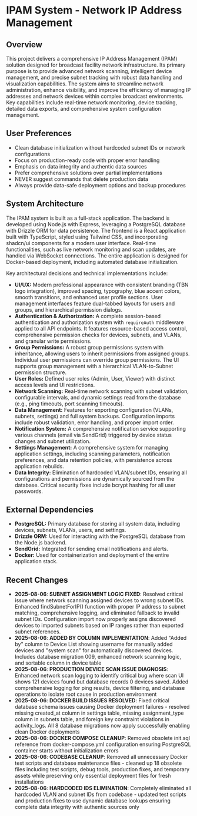 # IPAM System - Network IP Address Management

## Overview
This project delivers a comprehensive IP Address Management (IPAM) solution designed for broadcast facility network infrastructure. Its primary purpose is to provide advanced network scanning, intelligent device management, and precise subnet tracking with robust data handling and visualization capabilities. The system aims to streamline network administration, enhance visibility, and improve the efficiency of managing IP addresses and network devices within complex broadcast environments. Key capabilities include real-time network monitoring, device tracking, detailed data exports, and comprehensive system configuration management.

## User Preferences
- Clean database initialization without hardcoded subnet IDs or network configurations
- Focus on production-ready code with proper error handling
- Emphasis on data integrity and authentic data sources
- Prefer comprehensive solutions over partial implementations
- NEVER suggest commands that delete production data
- Always provide data-safe deployment options and backup procedures

## System Architecture
The IPAM system is built as a full-stack application. The backend is developed using Node.js with Express, leveraging a PostgreSQL database with Drizzle ORM for data persistence. The frontend is a React application built with TypeScript, styled using Tailwind CSS, and incorporating shadcn/ui components for a modern user interface. Real-time functionalities, such as live network monitoring and scan updates, are handled via WebSocket connections. The entire application is designed for Docker-based deployment, including automated database initialization.

Key architectural decisions and technical implementations include:
- **UI/UX:** Modern professional appearance with consistent branding (TBN logo integration), improved spacing, typography, blue accent colors, smooth transitions, and enhanced user profile sections. User management interfaces feature dual-tabbed layouts for users and groups, and hierarchical permission dialogs.
- **Authentication & Authorization:** A complete session-based authentication and authorization system with `requireAuth` middleware applied to all API endpoints. It features resource-based access control, comprehensive permission checks for devices, subnets, and VLANs, and granular write permissions.
- **Group Permissions:** A robust group permissions system with inheritance, allowing users to inherit permissions from assigned groups. Individual user permissions can override group permissions. The UI supports group management with a hierarchical VLAN-to-Subnet permission structure.
- **User Roles:** Defined user roles (Admin, User, Viewer) with distinct access levels and UI restrictions.
- **Network Scanning:** Real-time network scanning with subnet validation, configurable intervals, and dynamic settings read from the database (e.g., ping timeouts, port scanning timeouts).
- **Data Management:** Features for exporting configuration (VLANs, subnets, settings) and full system backups. Configuration imports include robust validation, error handling, and proper import order.
- **Notification System:** A comprehensive notification service supporting various channels (email via SendGrid) triggered by device status changes and subnet utilization.
- **Settings Management:** A comprehensive system for managing application settings, including scanning parameters, notification preferences, and data retention policies, with persistence across application rebuilds.
- **Data Integrity:** Elimination of hardcoded VLAN/subnet IDs, ensuring all configurations and permissions are dynamically sourced from the database. Critical security fixes include bcrypt hashing for all user passwords.

## External Dependencies
- **PostgreSQL:** Primary database for storing all system data, including devices, subnets, VLANs, users, and settings.
- **Drizzle ORM:** Used for interacting with the PostgreSQL database from the Node.js backend.
- **SendGrid:** Integrated for sending email notifications and alerts.
- **Docker:** Used for containerization and deployment of the entire application stack.

## Recent Changes
- **2025-08-06**: **SUBNET ASSIGNMENT LOGIC FIXED**: Resolved critical issue where network scanning assigned devices to wrong subnet IDs. Enhanced findSubnetForIP() function with proper IP address to subnet matching, comprehensive logging, and eliminated fallback to invalid subnet IDs. Configuration import now properly assigns discovered devices to imported subnets based on IP ranges rather than exported subnet references.
- **2025-08-06**: **ADDED BY COLUMN IMPLEMENTATION**: Added "Added by" column to Device List showing username for manually added devices and "system scan" for automatically discovered devices. Includes database migration 009, enhanced network scanning logic, and sortable column in device table
- **2025-08-06**: **PRODUCTION DEVICE SCAN ISSUE DIAGNOSIS**: Enhanced network scan logging to identify critical bug where scan UI shows 121 devices found but database records 0 devices saved. Added comprehensive logging for ping results, device filtering, and database operations to isolate root cause in production environment
- **2025-08-06**: **DOCKER BUILD ISSUES RESOLVED**: Fixed critical database schema issues causing Docker deployment failures - resolved missing created_at column in settings table, missing assignment_type column in subnets table, and foreign key constraint violations in activity_logs. All 8 database migrations now apply successfully enabling clean Docker deployments
- **2025-08-06**: **DOCKER COMPOSE CLEANUP**: Removed obsolete init.sql reference from docker-compose.yml configuration ensuring PostgreSQL container starts without initialization errors
- **2025-08-06**: **CODEBASE CLEANUP**: Removed all unnecessary Docker test scripts and database maintenance files - cleaned up 18 obsolete files including test scripts, debug tools, production fixes, and temporary assets while preserving only essential deployment files for fresh installations  
- **2025-08-06**: **HARDCODED IDS ELIMINATION**: Completely eliminated all hardcoded VLAN and subnet IDs from codebase - updated test scripts and production fixes to use dynamic database lookups ensuring complete data integrity with authentic sources only